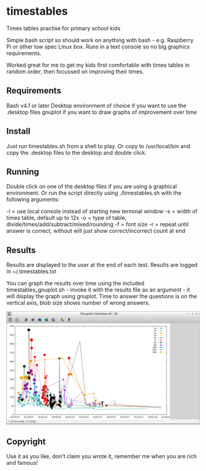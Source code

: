 # timestables
Times tables practise for primary school kids

Simple bash script so should work on anything with bash - e.g. Raspberry Pi or other low spec Linux box.  Runs in a text console so no big graphics requirements.

Worked great for me to get my kids first comfortable with times tables in random order, then focussed on improving their times.

## Requirements

Bash v4.1 or later
Desktop environment of choice if you want to use the .desktop files
gnuplot if you want to draw graphs of improvement over time

## Install

Just run timestables.sh from a shell to play.
Or copy to /usr/local/bin and copy the .desktop files to the desktop and double click.

## Running

Double click on one of the desktop files if you are using a graphical environment.
Or run the script directly using ./timestables.sh with the following arguments:

-l = use local console instead of starting new terminal window
-s = width of times table, default up to 12x
-o = type of table, divide/times/add/subtract/mixed/rounding
-f = font size
-r = repeat until answer is correct, without will just show correct/incorrect count at end

## Results

Results are displayed to the user at the end of each test.
Results are logged in ~/.timestables.txt

You can graph the results over time using the included timestables_gnuplot.sh - invoke it with the results file as an argument - it will display the graph using gnuplot.  Time to answer the questions is on the vertical axis, blob size shows number of wrong answers.

![Time taken](timestables.png)

## Copyright

Use it as you like, don't claim you wrote it, remember me when you are rich and famous!
